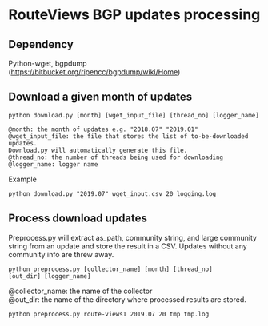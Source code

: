 # RouteViews BGP updates processing

## Dependency

Python-wget, bgpdump (https://bitbucket.org/ripencc/bgpdump/wiki/Home)

## Download a given month of updates

```
python download.py [month] [wget_input_file] [thread_no] [logger_name]

@month: the month of updates e.g. "2018.07" "2019.01"  
@wget_input_file: the file that stores the list of to-be-downloaded updates. 
Download.py will automatically generate this file.   
@thread_no: the number of threads being used for downloading  
@logger_name: logger name
```
Example
```
python download.py "2019.07" wget_input.csv 20 logging.log
```

## Process download updates
Preprocess.py will extract as_path, community string, and large community string from an update and store the result in a CSV. Updates without any community info are threw away.

```
python preprocess.py [collector_name] [month] [thread_no] 
[out_dir] [logger_name]
```
@collector_name: the name of the collector  
@out_dir: the name of the directory where processed results are stored.

```
python preprocess.py route-views1 2019.07 20 tmp tmp.log
``` 


